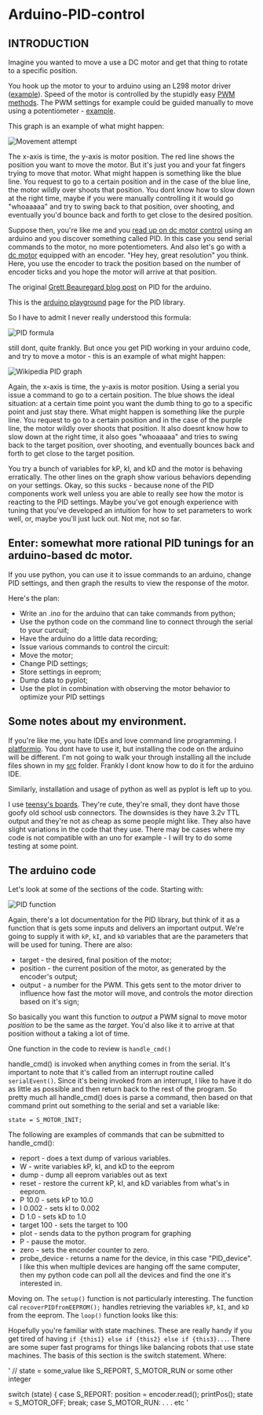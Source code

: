 # Arduino-PID-control

## INTRODUCTION

Imagine you wanted to move a use a DC motor and get that thing to rotate to a specific position.

You hook up the motor to your to arduino using an L298 motor driver ([example](http://www.instructables.com/id/Control-DC-and-stepper-motors-with-L298N-Dual-Moto/)). Speed of the motor is controlled by the stupidly easy [PWM methods](https://www.arduino.cc/en/Tutorial/PWM). The PWM settings for example could be guided manually to move using a potentiometer - [example](http://www.instructables.com/id/Controlling-Motors-with-Arduino/).

This graph is an example of what might happen:

![Movement attempt](http://i.imgur.com/lCbXkjo.jpg) 

The x-axis is time, the y-axis is motor position. The red line shows the position you want to move the motor. But it's just you and your fat fingers trying to move that motor. What might happen is something like the blue line. You request to go to a certain position and in the case of the blue line, the motor wildly over shoots that position. You dont know how to slow down at the right time, maybe if you were manually controlling it it would go "whoaaaaa" and try to swing back to that position, over shooting, and eventually you'd bounce back and forth to get close to the desired position.

Suppose then, you're like me and you [read up on dc motor control](https://www.youmagine.com/designs/dc-motor-closed-loop-control-software) using an arduino and you discover something called PID. In this case you send serial commands to the motor, no more potentiometers. And also let's go with a [dc motor](http://i.imgur.com/485PtIJ.jpg) equipped with an encoder. "Hey hey, great resolution" you think. Here, you use the encoder to track the position based on the number of encoder ticks and you hope the motor will arrive at that position. 

The original [Grett Beauregard blog post](http://brettbeauregard.com/blog/2011/04/improving-the-beginners-pid-introduction/) on PID for the arduino.

This is the [arduino playground](http://playground.arduino.cc/Code/PIDLibrary) page for the PID library.

So I have to admit I never really understood this formula:  

![PID formula](http://i.imgur.com/VzkznFA.png)

still dont, quite frankly. But once you get PID working in your arduino code, and try to move a motor - this is an example of what might happen:  

![Wikipedia PID graph](https://upload.wikimedia.org/wikipedia/commons/a/a3/PID_varyingP.jpg)

Again, the x-axis is time, the y-axis is motor position. Using a serial you issue a command to go to a certain position. The blue shows the ideal situation: at a certain time point you want the dumb thing to go to a specific point and just stay there. What might happen is something like the purple line. You request to go to a certain position and in the case of the purple line, the motor wildly over shoots that position. It also doesnt know how to slow down at the right time, it also goes "whoaaaaa" and tries to swing back to the target position, over shooting, and eventually bounces back and forth to get close to the target position.

You try a bunch of variables for kP, kI, and kD and the motor is behaving erratically. The other lines on the graph show various behaviors depending on your settings. Okay, so this sucks - because none of the PID components work well unless you are able to really see how the motor is reacting to the PID settings. Maybe you've got enough experience with tuning that you've developed an intuition for how to set parameters to work well, or, maybe you'll just luck out. Not me, not so far. 

## Enter: somewhat more rational PID tunings for an arduino-based dc motor.

If you use python, you can use it to issue commands to an arduino, change PID settings, and then graph the results to view the response of the motor. 

Here's the plan:
* Write an .ino for the arduino that can take commands from python;
* Use the python code on the command line to connect through the serial to your curcuit;
* Have the arduino do a little data recording;
*  Issue various commands to control the circuit:
  * Move the motor;
  * Change PID settings;
  * Store settings in eeprom;
  * Dump data to pyplot;
* Use the plot in combination with observing the motor behavior to optimize your PID settings

## Some notes about my environment.

If you're like me, you hate IDEs and love command line programming. I [platformio](http://platformio.org/). You dont have to use it, but installing the code on the arduino will be different. I'm not going to walk your through installing all the include files shown in my [src](https://github.com/owhite/Arduino-PID-control/tree/master/src) folder. Frankly I dont know how to do it for the arduino IDE. 

Similarly, installation and usage of python as well as pyplot is left up to you.

I use [teensy's boards](https://www.pjrc.com/store/teensy32.html). They're cute, they're small, they dont have those goofy old school usb connectors. The downsides is they have 3.2v TTL output and they're not as cheap as some people might like. They also have slight variations in the code that they use. There may be cases where my code is not compatible with an uno for example - I will try to do some testing at some point. 

## The arduino code

Let's look at some of the sections of the code. Starting with:

![PID function](https://upload.wikimedia.org/wikipedia/commons/a/a3/PID_varyingP.jpg)

Again, there's a lot documentation for the PID library, but think of it as a function that is gets some inputs and delivers an important output. We're going to supply it with `kP`, `kI`, and `kD` variables that are the parameters that will be used for tuning. There are also:

* target - the desired, final position of the motor;
* position - the current position of the motor, as generated by the encoder's output;
* output - a number for the PWM. This gets sent to the  motor driver to influence how fast the motor will move, and controls the motor direction based on it's sign;

So basically you want this function to *output* a PWM signal to move motor *position* to be the same as the *target*. You'd also like it to arrive at that position without a taking a lot of time.

One function in the code to review is `handle_cmd()`

handle_cmd() is invoked when anything comes in from the serial. It's important to note that it's called from an interrupt routine called `serialEvent()`. Since it's being invoked from an interrupt, I like to have it do as little as possible and then return back to the rest of the program. So pretty much all handle_cmd() does is parse a command, then based on that command print out something to the serial and set a variable like:

`state = S_MOTOR_INIT;`

The following are examples of commands that can be submitted to handle_cmd():

* report - does a text dump of various variables.
* W - write variables kP, kI, and kD to the eeprom
* dump - dump all eeprom variables out as text
* reset - restore the current kP, kI, and kD variables from what's in eeprom.
* P 10.0  - sets kP to 10.0
* I 0.002 - sets kI to 0.002
* D 1.0   - sets kD to 1.0
* target 100 - sets the target to 100
* plot - sends data to the python program for graphing
* P - pause the motor.
* zero - sets the encoder counter to zero. 
* probe_device - returns a name for the device, in this case "PID_device". I like this when multiple devices are hanging off the same computer, then my python code can poll all the devices and find the one it's interested in.

Moving on. The `setup()` function is not particularly interesting. The function cal `recoverPIDfromEEPROM();` handles retrieving the variables `kP`, `kI`, and `kD` from the eeprom. The `loop()` function looks like this:

Hopefully you're familiar with state machines. These are really handy if you get tired of having `if {this1} else if {this2} else if {this3}...`. There are some super fast programs for things like balancing robots that use state machines. The basis of this section is the switch statement. Where:


' // state = some_value like S_REPORT, S_MOTOR_RUN or some other integer

  switch (state) {
  case S_REPORT:
    position = encoder.read();
    printPos();
    state = S_MOTOR_OFF;
    break;
  case S_MOTOR_RUN:
  .
  .
  .
  etc
'

